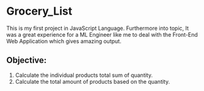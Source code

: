# Grocery_List

This is my first project in JavaScript Language. 
Furthermore into topic, It was a great experience for a ML Engineer like me to deal with the Front-End Web Application which gives amazing output.

## Objective:
1. Calculate the individual products total sum of quantity.
2. Calculate the total amount of products based on the quantity.

